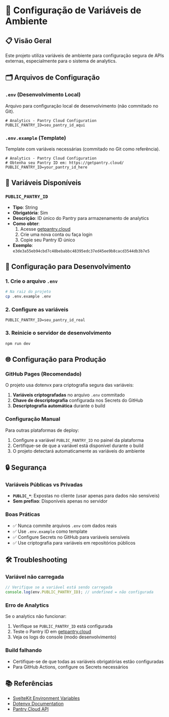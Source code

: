 # 🔧 Configuração de Variáveis de Ambiente

## 📋 Visão Geral

Este projeto utiliza variáveis de ambiente para configuração segura de APIs externas, especialmente para o sistema de analytics.

## 🗂️ Arquivos de Configuração

### `.env` (Desenvolvimento Local)

Arquivo para configuração local de desenvolvimento (não commitado no Git).

```dotenv
# Analytics - Pantry Cloud Configuration
PUBLIC_PANTRY_ID=seu_pantry_id_aqui
```

### `.env.example` (Template)

Template com variáveis necessárias (commitado no Git como referência).

```dotenv
# Analytics - Pantry Cloud Configuration
# Obtenha seu Pantry ID em: https://getpantry.cloud/
PUBLIC_PANTRY_ID=your_pantry_id_here
```

## 🔑 Variáveis Disponíveis

### `PUBLIC_PANTRY_ID`

- **Tipo**: String
- **Obrigatória**: Sim
- **Descrição**: ID único do Pantry para armazenamento de analytics
- **Como obter**:
  1. Acesse [getpantry.cloud](https://getpantry.cloud/)
  2. Crie uma nova conta ou faça login
  3. Copie seu Pantry ID único
- **Exemplo**: `e3de3a55eb94cbd7c48bebabbc48395edc37ed45ee9b8cacd3544db3b7e5`

## 🚀 Configuração para Desenvolvimento

### 1. Crie o arquivo `.env`

```bash
# Na raiz do projeto
cp .env.example .env
```

### 2. Configure as variáveis

```dotenv
PUBLIC_PANTRY_ID=seu_pantry_id_real
```

### 3. Reinicie o servidor de desenvolvimento

```bash
npm run dev
```

## 🌐 Configuração para Produção

### GitHub Pages (Recomendado)

O projeto usa dotenvx para criptografia segura das variáveis:

1. **Variáveis criptografadas** no arquivo `.env` commitado
2. **Chave de descriptografia** configurada nos Secrets do GitHub
3. **Descriptografia automática** durante o build

### Configuração Manual

Para outras plataformas de deploy:

1. Configure a variável `PUBLIC_PANTRY_ID` no painel da plataforma
2. Certifique-se de que a variável está disponível durante o build
3. O projeto detectará automaticamente as variáveis do ambiente

## 🔒 Segurança

### Variáveis Públicas vs Privadas

- **`PUBLIC_*`**: Expostas no cliente (usar apenas para dados não sensíveis)
- **Sem prefixo**: Disponíveis apenas no servidor

### Boas Práticas

- ✅ Nunca commite arquivos `.env` com dados reais
- ✅ Use `.env.example` como template
- ✅ Configure Secrets no GitHub para variáveis sensíveis
- ✅ Use criptografia para variáveis em repositórios públicos

## 🛠️ Troubleshooting

### Variável não carregada

```javascript
// Verifique se a variável está sendo carregada
console.log(env.PUBLIC_PANTRY_ID); // undefined = não configurada
```

### Erro de Analytics

Se o analytics não funcionar:

1. Verifique se `PUBLIC_PANTRY_ID` está configurada
2. Teste o Pantry ID em [getpantry.cloud](https://getpantry.cloud/)
3. Veja os logs do console (modo desenvolvimento)

### Build falhando

- Certifique-se de que todas as variáveis obrigatórias estão configuradas
- Para GitHub Actions, configure os Secrets necessários

## 📚 Referências

- [SvelteKit Environment Variables](https://kit.svelte.dev/docs/modules#$env-dynamic-public)
- [Dotenvx Documentation](https://dotenvx.com/)
- [Pantry Cloud API](https://getpantry.cloud/)
